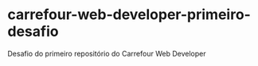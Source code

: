 # carrefour-web-developer-primeiro-desafio
 Desafio do primeiro repositório do Carrefour Web Developer
